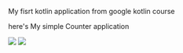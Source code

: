 My fisrt kotlin application from google kotlin course

here's My simple Counter application

![](https://firebasestorage.googleapis.com/v0/b/pager-3c967.appspot.com/o/kotlin_couterApp%2FScreenshot_20240121_201526.png?alt=media&token=f28cbd4c-527d-444e-b818-12493a0d8dab)
![](https://firebasestorage.googleapis.com/v0/b/pager-3c967.appspot.com/o/kotlin_couterApp%2FScreenshot_20240121_201500.png?alt=media&token=affc1a7b-8d3d-448a-9ce9-b401cf6111dd)
